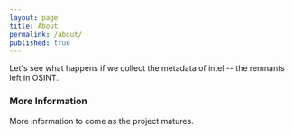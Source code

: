 ```yaml
---
layout: page
title: About
permalink: /about/
published: true
---
```


Let's see what happens if we collect the metadata of intel -- the remnants left in OSINT.

### More Information

More information to come as the project matures.

